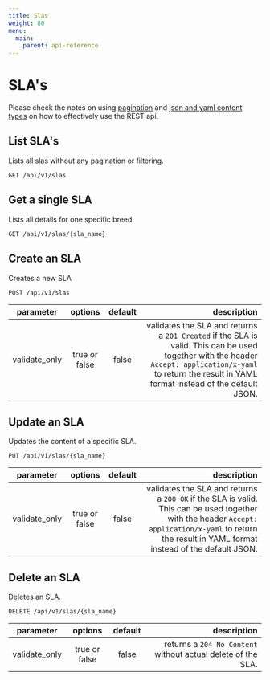 ```yaml
---
title: Slas
weight: 80
menu:
  main:
    parent: api-reference
---
```


# SLA's

Please check the notes on using [pagination](/documentation/api-reference/#pagination) and [json and yaml content types](/documentation/api-reference/#content-types) on how to effectively use the REST api.

## List SLA's

Lists all slas without any pagination or filtering.

    GET /api/v1/slas

## Get a single SLA

Lists all details for one specific breed.

    GET /api/v1/slas/{sla_name}

## Create an SLA

Creates a new SLA

    POST /api/v1/slas   

| parameter     | options           | default          | description      |
| ------------- |:-----------------:|:----------------:| -----------------:|
| validate_only | true or false     | false            | validates the SLA and returns a `201 Created` if the SLA is valid. This can be used together with the header `Accept: application/x-yaml` to return the result in YAML format instead of the default JSON. 

## Update an SLA

Updates the content of a specific SLA.

    PUT /api/v1/slas/{sla_name}

| parameter     | options           | default          | description      |
| ------------- |:-----------------:|:----------------:| ----------------:|
| validate_only | true or false     | false            | validates the SLA and returns a `200 OK` if the SLA is valid. This can be used together with the header `Accept: application/x-yaml` to return the result in YAML format instead of the default JSON. 

## Delete an SLA

Deletes an SLA.        

    DELETE /api/v1/slas/{sla_name}

| parameter     | options           | default          | description      |
| ------------- |:-----------------:|:----------------:| ----------------:|
| validate_only | true or false     | false            | returns a `204 No Content` without actual delete of the SLA.


